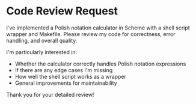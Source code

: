 # Code Review Request

I've implemented a Polish notation calculator in Scheme with a shell script wrapper and Makefile. Please review my code for correctness, error handling, and overall quality.

I'm particularly interested in:
- Whether the calculator correctly handles Polish notation expressions
- If there are any edge cases I'm missing
- How well the shell script works as a wrapper
- General improvements for maintainability

Thank you for your detailed review!